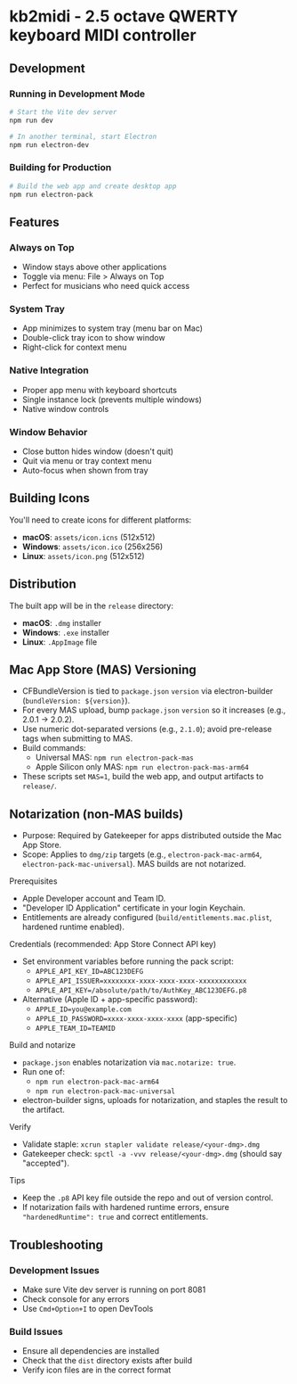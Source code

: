 # kb2midi - 2.5 octave QWERTY keyboard MIDI controller

## Development

### Running in Development Mode
```bash
# Start the Vite dev server
npm run dev

# In another terminal, start Electron
npm run electron-dev
```

### Building for Production
```bash
# Build the web app and create desktop app
npm run electron-pack
```

## Features

### Always on Top
- Window stays above other applications
- Toggle via menu: File > Always on Top
- Perfect for musicians who need quick access

### System Tray
- App minimizes to system tray (menu bar on Mac)
- Double-click tray icon to show window
- Right-click for context menu

### Native Integration
- Proper app menu with keyboard shortcuts
- Single instance lock (prevents multiple windows)
- Native window controls

### Window Behavior
- Close button hides window (doesn't quit)
- Quit via menu or tray context menu
- Auto-focus when shown from tray

## Building Icons

You'll need to create icons for different platforms:

- **macOS**: `assets/icon.icns` (512x512)
- **Windows**: `assets/icon.ico` (256x256)
- **Linux**: `assets/icon.png` (512x512)

## Distribution

The built app will be in the `release` directory:
- **macOS**: `.dmg` installer
- **Windows**: `.exe` installer
- **Linux**: `.AppImage` file

## Mac App Store (MAS) Versioning

- CFBundleVersion is tied to `package.json` `version` via electron-builder (`bundleVersion: ${version}`).
- For every MAS upload, bump `package.json` `version` so it increases (e.g., 2.0.1 → 2.0.2).
- Use numeric dot-separated versions (e.g., `2.1.0`); avoid pre-release tags when submitting to MAS.
- Build commands:
  - Universal MAS: `npm run electron-pack-mas`
  - Apple Silicon only MAS: `npm run electron-pack-mas-arm64`
- These scripts set `MAS=1`, build the web app, and output artifacts to `release/`.

## Notarization (non‑MAS builds)

- Purpose: Required by Gatekeeper for apps distributed outside the Mac App Store.
- Scope: Applies to `dmg/zip` targets (e.g., `electron-pack-mac-arm64`, `electron-pack-mac-universal`). MAS builds are not notarized.

Prerequisites
- Apple Developer account and Team ID.
- "Developer ID Application" certificate in your login Keychain.
- Entitlements are already configured (`build/entitlements.mac.plist`, hardened runtime enabled).

Credentials (recommended: App Store Connect API key)
- Set environment variables before running the pack script:
  - `APPLE_API_KEY_ID=ABC123DEFG`
  - `APPLE_API_ISSUER=xxxxxxxx-xxxx-xxxx-xxxx-xxxxxxxxxxxx`
  - `APPLE_API_KEY=/absolute/path/to/AuthKey_ABC123DEFG.p8`
- Alternative (Apple ID + app-specific password):
  - `APPLE_ID=you@example.com`
  - `APPLE_ID_PASSWORD=xxxx-xxxx-xxxx-xxxx` (app-specific)
  - `APPLE_TEAM_ID=TEAMID`

Build and notarize
- `package.json` enables notarization via `mac.notarize: true`.
- Run one of:
  - `npm run electron-pack-mac-arm64`
  - `npm run electron-pack-mac-universal`
- electron-builder signs, uploads for notarization, and staples the result to the artifact.

Verify
- Validate staple: `xcrun stapler validate release/<your-dmg>.dmg`
- Gatekeeper check: `spctl -a -vvv release/<your-dmg>.dmg` (should say "accepted").

Tips
- Keep the `.p8` API key file outside the repo and out of version control.
- If notarization fails with hardened runtime errors, ensure `"hardenedRuntime": true` and correct entitlements.

## Troubleshooting

### Development Issues
- Make sure Vite dev server is running on port 8081
- Check console for any errors
- Use `Cmd+Option+I` to open DevTools

### Build Issues
- Ensure all dependencies are installed
- Check that the `dist` directory exists after build
- Verify icon files are in the correct format 

